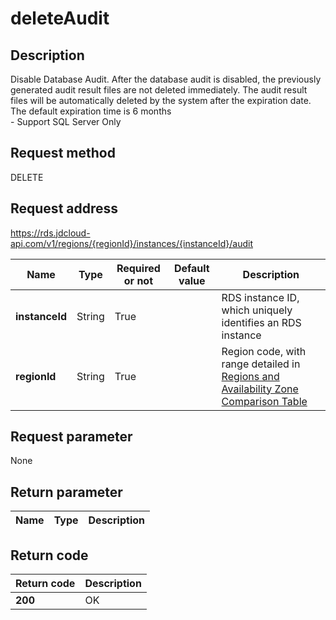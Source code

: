 # deleteAudit


## Description
Disable Database Audit. After the database audit is disabled, the previously generated audit result files are not deleted immediately. The audit result files will be automatically deleted by the system after the expiration date. The default expiration time is 6 months<br>- Support SQL Server Only

## Request method
DELETE

## Request address
https://rds.jdcloud-api.com/v1/regions/{regionId}/instances/{instanceId}/audit

|Name|Type|Required or not|Default value|Description|
|---|---|---|---|---|
|**instanceId**|String|True||RDS instance ID, which uniquely identifies an RDS instance|
|**regionId**|String|True||Region code, with range detailed in [Regions and Availability Zone Comparison Table](../Enum-Definitions/Regions-AZ.md)|

## Request parameter
None


## Return parameter
|Name|Type|Description|
|---|---|---|



## Return code
|Return code|Description|
|---|---|
|**200**|OK|
